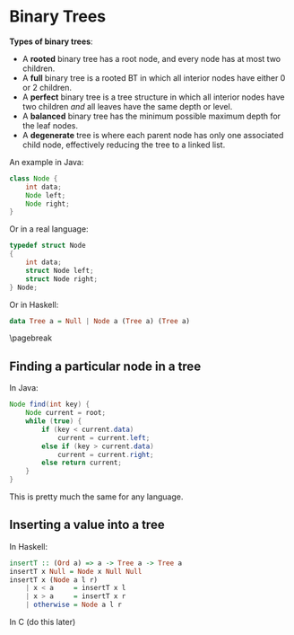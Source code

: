 Binary Trees
============

**Types of binary trees**:

- A **rooted** binary tree has a root node, and every node has at most two
children.
- A **full** binary tree is a rooted BT in which all interior nodes have
either 0 or 2 children.
- A **perfect** binary tree is a tree structure in which all interior nodes
have two children *and* all leaves have the same depth or level.
- A **balanced** binary tree has the minimum possible maximum depth for the
leaf nodes.
- A **degenerate** tree is where each parent node has only one associated
child node, effectively reducing the tree to a linked list.

An example in Java:

```java
class Node {
    int data;
    Node left;
    Node right;
}

```

Or in a real language:

```c
typedef struct Node
{
    int data;
    struct Node left;
    struct Node right;
} Node;

```

Or in Haskell:

```haskell
data Tree a = Null | Node a (Tree a) (Tree a)

```

\pagebreak

Finding a particular node in a tree
-----------------------------------

In Java:

```java
Node find(int key) {
    Node current = root;
    while (true) {
        if (key < current.data)
            current = current.left;
        else if (key > current.data)
            current = current.right;
        else return current;
    }
}

```

This is pretty much the same for any language.

Inserting a value into a tree
-----------------------------

In Haskell:

```haskell
insertT :: (Ord a) => a -> Tree a -> Tree a
insertT x Null = Node x Null Null
insertT x (Node a l r)
    | x < a     = insertT x l
    | x > a     = insertT x r
    | otherwise = Node a l r

```

In C (do this later)

